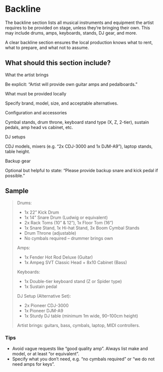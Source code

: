 # Backline

The backline section lists all musical instruments and equipment the artist requires to be provided on stage, unless they’re bringing their own. This may include drums, amps, keyboards, stands, DJ gear, and more.

A clear backline section ensures the local production knows what to rent, what to prepare, and what not to assume.

## What should this section include?

What the artist brings

Be explicit: “Artist will provide own guitar amps and pedalboards.”

What must be provided locally

Specify brand, model, size, and acceptable alternatives.

Configuration and accessories

Cymbal stands, drum throne, keyboard stand type (X, Z, 2-tier), sustain pedals, amp head vs cabinet, etc.

DJ setups

CDJ models, mixers (e.g. “2x CDJ-3000 and 1x DJM-A9”), laptop stands, table height.

Backup gear

Optional but helpful to state: “Please provide backup snare and kick pedal if possible.”

## Sample

> Drums:
> - 1x 22” Kick Drum
> - 1x 14” Snare Drum (Ludwig or equivalent)
> - 2x Rack Toms (10” & 12”), 1x Floor Tom (16”)
> - 1x Snare Stand, 1x Hi-hat Stand, 3x Boom Cymbal Stands
> - Drum Throne (adjustable)
> - No cymbals required – drummer brings own
> 
> Amps:
> - 1x Fender Hot Rod Deluxe (Guitar)
> - 1x Ampeg SVT Classic Head + 8x10 Cabinet (Bass)
> 
> Keyboards:
> - 1x Double-tier keyboard stand (Z or Spider type)
> - 1x Sustain pedal
> 
> DJ Setup (Alternative Set):
> - 2x Pioneer CDJ-3000
> - 1x Pioneer DJM-A9
> - 1x Sturdy DJ table (minimum 1m wide, 90–100cm height)
>
> Artist brings: guitars, bass, cymbals, laptop, MIDI controllers.

### Tips
- Avoid vague requests like “good quality amp”. Always list make and model, or at least “or equivalent”.
- Specify what you don’t need, e.g. “no cymbals required” or “we do not need amps for keys”.